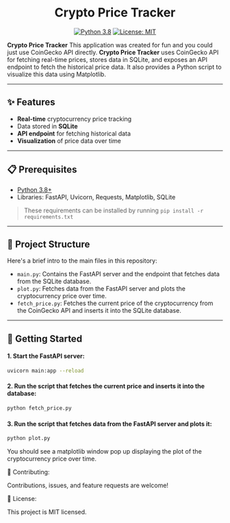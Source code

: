 <div align="center">

# Crypto Price Tracker

[![Python 3.8](https://img.shields.io/badge/python-3.8-blue.svg)](https://www.python.org/downloads/release/python-380/) [![License: MIT](https://img.shields.io/badge/License-MIT-yellow.svg)](https://opensource.org/licenses/MIT)

</div>

**Crypto Price Tracker** This application was created for fun and you could just use CoinGecko API directly. **Crypto Price Tracker** uses CoinGecko API for fetching real-time prices, stores data in SQLite, and exposes an API endpoint to fetch the historical price data. It also provides a Python script to visualize this data using Matplotlib.

---

## :sparkles: Features

- **Real-time** cryptocurrency price tracking
- Data stored in **SQLite**
- **API endpoint** for fetching historical data
- **Visualization** of price data over time

---

## :clipboard: Prerequisites

- [Python 3.8+](https://www.python.org/downloads/)
- Libraries: FastAPI, Uvicorn, Requests, Matplotlib, SQLite

> These requirements can be installed by running `pip install -r requirements.txt`

---

## :file_folder: Project Structure

Here's a brief intro to the main files in this repository:

- `main.py`: Contains the FastAPI server and the endpoint that fetches data from the SQLite database.
- `plot.py`: Fetches data from the FastAPI server and plots the cryptocurrency price over time.
- `fetch_price.py`: Fetches the current price of the cryptocurrency from the CoinGecko API and inserts it into the SQLite database.

---

## :rocket: Getting Started

#### 1. Start the FastAPI server:

```bash
uvicorn main:app --reload
```

#### 2. Run the script that fetches the current price and inserts it into the database:

```bash
python fetch_price.py
```

#### 3. Run the script that fetches data from the FastAPI server and plots it:

```bash
python plot.py
```

You should see a matplotlib window pop up displaying the plot of the cryptocurrency price over time.


:handshake: Contributing:

Contributions, issues, and feature requests are welcome!

:memo: License:

This project is MIT licensed.